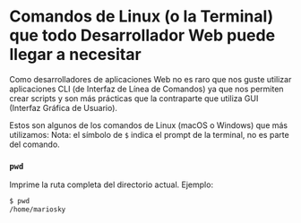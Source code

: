 # Comandos de Linux (o la Terminal) que todo Desarrollador Web puede llegar a necesitar

Como desarrolladores de aplicaciones Web no es raro que nos guste utilizar 
aplicaciones CLI (de Interfaz de Línea de Comandos) ya que nos permiten crear scripts y
son más prácticas que la contraparte que utiliza GUI (Interfaz Gráfica de Usuario).

Estos son algunos de los comandos de Linux (macOS o Windows) que más utilizamos:
Nota: el símbolo de `$` indica el prompt de la terminal, no es parte del comando.

### `pwd` 
Imprime la ruta completa del directorio actual.
Ejemplo:
```bash
$ pwd
/home/mariosky
```

